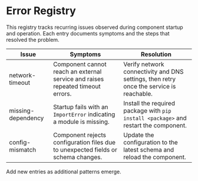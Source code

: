 # Error Registry

This registry tracks recurring issues observed during component startup and operation. Each entry documents symptoms and the steps that resolved the problem.

| Issue | Symptoms | Resolution |
| --- | --- | --- |
| network-timeout | Component cannot reach an external service and raises repeated timeout errors. | Verify network connectivity and DNS settings, then retry once the service is reachable. |
| missing-dependency | Startup fails with an `ImportError` indicating a module is missing. | Install the required package with `pip install <package>` and restart the component. |
| config-mismatch | Component rejects configuration files due to unexpected fields or schema changes. | Update the configuration to the latest schema and reload the component. |

Add new entries as additional patterns emerge.
